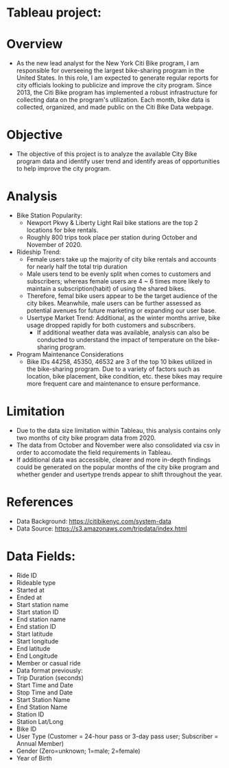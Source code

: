 # Tableau project:
# Overview
- As the new lead analyst for the New York Citi Bike program, I am responsible for overseeing the largest bike-sharing program in the United States. In this role, I am expected to generate regular reports for city officials looking to publicize and improve the city program.
Since 2013, the Citi Bike program has implemented a robust infrastructure for collecting data on the program's utilization. Each month, bike data is collected, organized, and made public on the Citi Bike Data webpage.

  
# Objective
- The objective of this project is to analyze the available City Bike program data and identify user trend and identify areas of opportunities to help improve the city program.
# Analysis
- Bike Station Popularity:
  - Newport Pkwy & Liberty Light Rail bike stations are the top 2 locations for bike rentals.
  - Roughly 800 trips took place per station during October and November of 2020.
- Rideship Trend:
  - Female users take up the majority of city bike rentals and accounts for nearly half the total trip duration
  - Male users tend to be evenly split when comes to customers and subscribers; whereas female users are 4 ~ 6 times more likely to maintain a subscription(habit) of using the shared bikes.
  - Therefore, femal bike users appear to be the target audience of the city bikes. Meanwhile, male users can be further assessed as potential avenues for future marketing or expanding our user base.
  - Usertype Market Trend: Additional, as the winter months arrive, bike usage dropped rapidly for both customers and subscribers.
    - If additional weather data was available, analysis can also be conducted to understand the impact of temperature on the bike-sharing program.  
- Program Maintenance Considerations
  - Bike IDs 44258, 45350, 46532 are 3 of the top 10 bikes utilized in the bike-sharing program. Due to a variety of factors such as location, bike placement, bike condition, etc. these bikes may require more frequent care and maintenance to ensure performance.

# Limitation
- Due to the data size limitation within Tableau, this analysis contains only two months of city bike program data from 2020.
- The data from October and November were also consolidated via csv in order to accomodate the field requirements in Tableau.
- If additional data was accessible, clearer and more in-depth findings could be generated on the popular months of the city bike program and whether gender and usertype trends appear to shift throughout the year.
# References
- Data Background: https://citibikenyc.com/system-data
- Data Source: https://s3.amazonaws.com/tripdata/index.html
# Data Fields:
  - Ride ID
  - Rideable type
  - Started at
  - Ended at
  - Start station name
  - Start station ID
  - End station name
  - End station ID
  - Start latitude
  - Start longitude
  - End latitude
  - End Longitude
  - Member or casual ride
  - Data format previously:
  - Trip Duration (seconds)
  - Start Time and Date
  - Stop Time and Date
  - Start Station Name
  - End Station Name
  - Station ID
  - Station Lat/Long
  - Bike ID
  - User Type (Customer = 24-hour pass or 3-day pass user; Subscriber = Annual Member)
  - Gender (Zero=unknown; 1=male; 2=female)
  - Year of Birth
